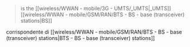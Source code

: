 > is the [[wireless/WWAN - mobile/3G - UMTS/_UMTS|_UMTS]] [[wireless/WWAN - mobile/GSM/RAN/BTS - BS - base (transceiver) stations|BS]]

corrispondente di [[wireless/WWAN - mobile/GSM/RAN/BTS - BS - base (transceiver) stations|BTS - BS - base (transceiver) stations]]

